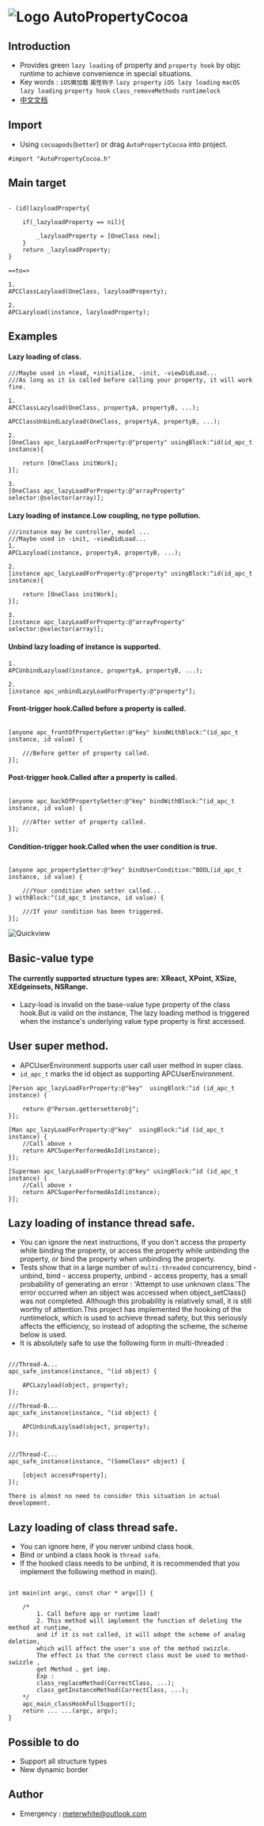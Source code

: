 
![Logo](https://raw.githubusercontent.com/Meterwhite/AutoPropertyCocoa/master/Taoist.png)
AutoPropertyCocoa
===
## Introduction
- Provides green `lazy loading` of property and  `property hook` by objc runtime to achieve convenience in special situations.
- Key words :  `iOS懒加载` `属性钩子` `lazy property` `iOS lazy loading` `macOS lazy loading` `property hook` `class_removeMethods` `runtimelock`
- [中文文档](https://github.com/Meterwhite/AutoPropertyCocoa)

## Import
- Using `cocoapods`(`better`) or drag `AutoPropertyCocoa` into project.
```objc
#import "AutoPropertyCocoa.h"
```
## Main target
```objc

- (id)lazyloadProperty{

    if(_lazyloadProperty == nil){
    
        _lazyloadProperty = [OneClass new];
    }
    return _lazyloadProperty;
}

==to=>

1.
APCClassLazyload(OneClass, lazyloadProperty);

2.
APCLazyload(instance, lazyloadProperty);
```

## Examples
#### Lazy loading of class.
```objc
///Maybe used in +load, +initialize, -init, -viewDidLoad... 
///As long as it is called before calling your property, it will work fine.

1.
APCClassLazyload(OneClass, propertyA, propertyB, ...);

APCClassUnbindLazyload(OneClass, propertyA, propertyB, ...);

2.
[OneClass apc_lazyLoadForProperty:@"property" usingBlock:^id(id_apc_t instance){

    return [OneClass initWork];
}];

3.
[OneClass apc_lazyLoadForProperty:@"arrayProperty" selector:@selector(array)];

```
#### Lazy loading of instance.Low coupling, no type pollution.
```objc
///instance may be controller, model ...
///Maybe used in -init, -viewDidLoad... 
1.
APCLazyload(instance, propertyA, propertyB, ...);

2.
[instance apc_lazyLoadForProperty:@"property" usingBlock:^id(id_apc_t instance){

    return [OneClass initWork];
}];

3.
[instance apc_lazyLoadForProperty:@"arrayProperty" selector:@selector(array)];
```
#### Unbind lazy loading of instance is supported.
```objc
1.
APCUnbindLazyload(instance, propertyA, propertyB, ...);

2.
[instance apc_unbindLazyLoadForProperty:@"property"];

```

#### Front-trigger hook.Called before a property is called.
```objc

[anyone apc_frontOfPropertyGetter:@"key" bindWithBlock:^(id_apc_t instance, id value) {

    ///Before getter of property called.
}];

```
#### Post-trigger hook.Called after a property is called.
```objc

[anyone apc_backOfPropertySetter:@"key" bindWithBlock:^(id_apc_t instance, id value) {

    ///After setter of property called.
}];

```
#### Condition-trigger hook.Called when the user condition is true.
```objc

[anyone apc_propertySetter:@"key" bindUserCondition:^BOOL(id_apc_t instance, id value) {

    ///Your condition when setter called...
} withBlock:^(id_apc_t instance, id value) {

    ///If your condition has been triggered.
}];

```

![Quickview](https://raw.githubusercontent.com/qddnovo/AutoPropertyCocoa/master/Quickview.png)

## Basic-value type
#### The currently supported structure types are: XReact, XPoint, XSize, XEdgeinsets, NSRange.
- Lazy-load is invalid on the base-value type property of the class hook.But is valid on the instance, The lazy loading method is triggered when the instance's underlying value type property is first accessed.

## User super method.
- APCUserEnvironment supports user call user method in super class.
- `id_apc_t` marks the id object as supporting APCUserEnvironment.
```objc
[Person apc_lazyLoadForProperty:@"key"  usingBlock:^id (id_apc_t instance) {

    return @"Person.gettersetterobj";
}];

[Man apc_lazyLoadForProperty:@"key"  usingBlock:^id (id_apc_t instance) {
    //Call above ↑
    return APCSuperPerformedAsId(instance);
}];

[Superman apc_lazyLoadForProperty:@"key" usingBlock:^id (id_apc_t instance) {
    //Call above ↑
    return APCSuperPerformedAsId(instance);
}];
```

## Lazy loading of instance thread safe.
- You can ignore the next instructions, If you don't access the property while binding the property, or access the property while unbinding the property, or bind the property when unbinding the property.
- Tests show that in a large number of `multi-threaded` concurrency, bind - unbind, bind - access property, unbind - access property, has a small probability of generating an error : 'Attempt to use unknown class.'The error occurred when an object was accessed when object_setClass() was not completed. Although this probability is relatively small, it is still worthy of attention.This project has implemented the hooking of the runtimelock, which is used to achieve thread safety, but this seriously affects the efficiency, so instead of adopting the scheme, the scheme below is used.
- It is absolutely safe to use the following form in multi-threaded :
```objc

///Thread-A...
apc_safe_instance(instance, ^(id object) {

    APCLazyload(object, property);
});

///Thread-B...
apc_safe_instance(instance, ^(id object) {

    APCUnbindLazyload(object, property);
});


///Thread-C...
apc_safe_instance(instance, ^(SomeClass* object) {

    [object accessProperty];
});

There is almost no need to consider this situation in actual development.
```

## Lazy loading of class thread safe.
- You can ignore here, if you nerver unbind class hook.
- Bind or unbind a class hook is `thread safe`.
- If the hooked class needs to be unbind, it is recommended that you implement the following method in main().
```objc

int main(int argc, const char * argv[]) {

    /*
        1. Call before app or runtime load!
        2. This method will implement the function of deleting the method at runtime, 
        and if it is not called, it will adopt the scheme of analog deletion,
        which will affect the user's use of the method swizzle.
        The effect is that the correct class must be used to method-swizzle , 
        get Method , get imp.
        Exp :
        class_replaceMethod(CorrectClass, ...);
        class_getInstanceMethod(CorrectClass, ...);
    */
    apc_main_classHookFullSupport();
    return ... ...(argc, argv);
}
```

## Possible to do
- Support all structure types
- New dynamic border

## Author
- Emergency : meterwhite@outlook.com

